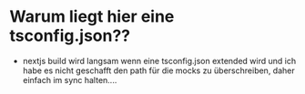 # Warum liegt hier eine tsconfig.json??

- nextjs build wird langsam wenn eine tsconfig.json extended wird und ich habe es nicht geschafft den path für die mocks
  zu überschreiben, daher einfach im sync halten....
